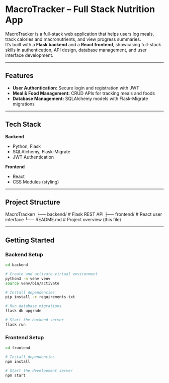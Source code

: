 # MacroTracker – Full Stack Nutrition App

MacroTracker is a full-stack web application that helps users log meals, track calories and macronutrients, and view progress summaries.  
It’s built with a **Flask backend** and a **React frontend**, showcasing full-stack skills in authentication, API design, database management, and user interface development.  

---

## Features
- **User Authentication:** Secure login and registration with JWT  
- **Meal & Food Management:** CRUD APIs for tracking meals and foods  
- **Database Management:** SQLAlchemy models with Flask-Migrate migrations  

---

## Tech Stack
**Backend**
- Python, Flask  
- SQLAlchemy, Flask-Migrate  
- JWT Authentication  

**Frontend**
- React  
- CSS Modules (styling)  

---

## Project Structure
MacroTracker/
├── backend/ # Flask REST API
├── frontend/ # React user interface
└── README.md # Project overview (this file)


---

## Getting Started

### Backend Setup
```bash
cd backend

# Create and activate virtual environment
python3 -m venv venv
source venv/bin/activate

# Install dependencies
pip install -r requirements.txt

# Run database migrations
flask db upgrade

# Start the backend server
flask run
```

### Frontend Setup
```bash
cd frontend

# Install dependencies
npm install

# Start the development server
npm start
```
